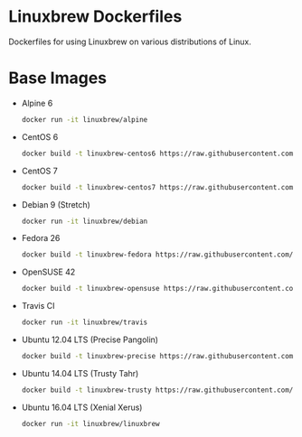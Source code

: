 # Linuxbrew Dockerfiles

Dockerfiles for using Linuxbrew on various distributions of Linux.

# Base Images

+ Alpine 6
  ```sh
  docker run -it linuxbrew/alpine
  ```
+ CentOS 6
  ```sh
  docker build -t linuxbrew-centos6 https://raw.githubusercontent.com/Linuxbrew/docker/master/centos6/
  ```
+ CentOS 7
  ```sh
  docker build -t linuxbrew-centos7 https://raw.githubusercontent.com/Linuxbrew/docker/master/centos7/
  ```
+ Debian 9 (Stretch)
  ```sh
  docker run -it linuxbrew/debian
  ```
+ Fedora 26
  ```sh
  docker build -t linuxbrew-fedora https://raw.githubusercontent.com/Linuxbrew/docker/master/fedora/
  ```
+ OpenSUSE 42
  ```sh
  docker build -t linuxbrew-opensuse https://raw.githubusercontent.com/Linuxbrew/docker/master/opensuse/
  ```
+ Travis CI
  ```sh
  docker run -it linuxbrew/travis
  ```
+ Ubuntu 12.04 LTS (Precise Pangolin)
  ```sh
  docker build -t linuxbrew-precise https://raw.githubusercontent.com/Linuxbrew/docker/master/precise/
  ```
+ Ubuntu 14.04 LTS (Trusty Tahr)
  ```sh
  docker build -t linuxbrew-trusty https://raw.githubusercontent.com/Linuxbrew/docker/master/trusty/
  ```
+ Ubuntu 16.04 LTS (Xenial Xerus)
  ```sh
  docker run -it linuxbrew/linuxbrew
  ```
